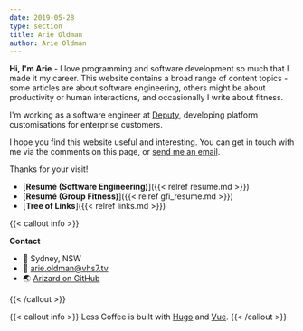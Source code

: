 ```yaml
---
date: 2019-05-28
type: section
title: Arie Oldman
author: Arie Oldman
---
```

**Hi, I'm Arie** - I love programming and software development so much that I made it my career. This website contains a broad range of content topics - some articles are about software engineering, others might be about productivity or human interactions, and occasionally I write about fitness.

I'm working as a software engineer at [Deputy](https://deputy.com), developing platform customisations for enterprise customers.

I hope you find this website useful and interesting. You can get in touch with me via the comments on this page, or [send me an email](mailto:arie.oldman@vhs7.tv).

Thanks for your visit!

* [**Resumé (Software Engineering)**]({{< relref resume.md >}})
* [**Resumé (Group Fitness)**]({{< relref gfi_resume.md >}})
* [**Tree of Links**]({{< relref links.md >}})

{{< callout info >}}

**Contact**

* 🏡 Sydney, NSW
* 📧 arie.oldman@vhs7.tv
* 🌏 [Arizard on GitHub](https://github.com/Arizard)

{{< /callout >}}

{{< callout info >}}
Less Coffee is built with [Hugo](https://gohugo.io) and [Vue](https://vuejs.org).
{{< /callout >}}

